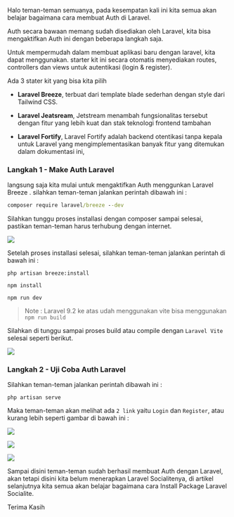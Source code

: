 Halo teman-teman semuanya, pada kesempatan kali ini kita semua akan belajar bagaimana cara membuat Auth di Laravel.



Auth secara bawaan memang sudah disediakan oleh Laravel, kita bisa mengaktifkan Auth ini dengan beberapa langkah saja.



Untuk mempermudah dalam membuat aplikasi baru dengan laravel, kita dapat menggunakan. starter kit ini secara otomatis menyediakan routes, controllers dan views untuk autentikasi (login & register).

Ada 3 stater kit yang bisa kita pilih



* **Laravel Breeze**, terbuat dari template blade sederhan dengan style dari Tailwind CSS. 

* **Laravel Jeatsream**, Jetstream menambah fungsionalitas tersebut dengan fitur yang lebih kuat dan stak teknologi frontend tambahan

* **Laravel Fortify**, Laravel Fortify adalah backend otentikasi tanpa kepala untuk Laravel yang mengimplementasikan banyak fitur yang ditemukan dalam dokumentasi ini,

  

### Langkah 1 - Make Auth Laravel

langsung saja kita mulai untuk mengaktifkan Auth  menggunkan Laravel Breeze . silahkan teman-teman jalankan perintah dibawah ini :



```cmd
composer require laravel/breeze --dev
```

Silahkan tunggu proses installasi dengan composer sampai selesai, pastikan teman-teman harus terhubung dengan internet.



![](https://i.imgur.com/rXvCC7I.png)



Setelah proses installasi selesai, silahkan teman-teman jalankan perintah di bawah ini :



```
php artisan breeze:install
```

```
npm install
```

```
npm run dev
```

> Note : Laravel 9.2 ke atas udah menggunakan vite bisa menggunakan ``npm run build ``

Silahkan di tunggu sampai proses build atau compile dengan `Laravel Vite` selesai seperti berikut.



![](https://i.imgur.com/8ylpicr.png)



### Langkah 2 - Uji Coba Auth Laravel

Silahkan teman-teman jalankan perintah dibawah ini :



```
php artisan serve
```

Maka teman-teman akan melihat ada `2 link` yaitu `Login` dan `Register`, atau kurang lebih seperti gambar di bawah ini :



![](https://i.imgur.com/xENiaSI.png)



![](https://i.imgur.com/7ZY7MNC.png)



![](https://i.imgur.com/nWRqF42.png)



Sampai disini teman-teman sudah berhasil membuat Auth  dengan Laravel, akan tetapi disini kita belum menerapkan Laravel Socialitenya, di artikel selanjutnya kita semua akan belajar bagaimana cara Install Package Laravel Socialite.

Terima Kasih